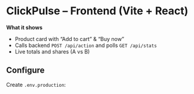 # ClickPulse – Frontend (Vite + React)

**What it shows**
- Product card with “Add to cart” & “Buy now”
- Calls backend `POST /api/action` and polls `GET /api/stats`
- Live totals and shares (A vs B)

## Configure
Create `.env.production`:
